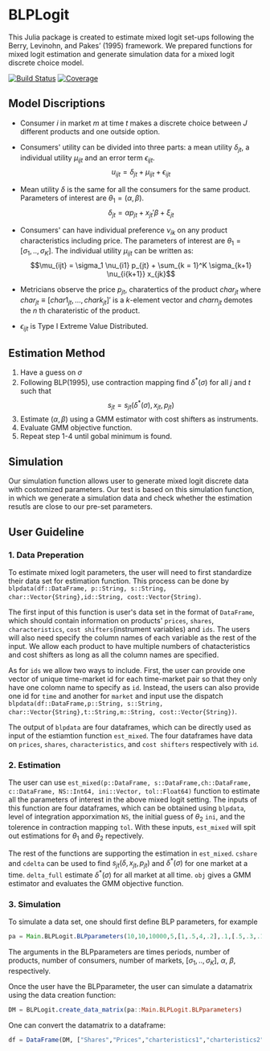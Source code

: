 # BLPLogit
This Julia package is created to estimate mixed logit set-ups following the Berry, Levinohn, and Pakes’ (1995) framework. We prepared functions for mixed logit estimation and generate simulation data for a mixed logit discrete choice model.

[![Build Status](https://github.com/nwang227/BLPLogit.jl/actions/workflows/CI.yml/badge.svg?branch=main)](https://github.com/nwang227/BLPLogit.jl/actions/workflows/CI.yml?query=branch%3Amain)
[![Coverage](https://codecov.io/gh/nwang227/BLPLogit.jl/branch/main/graph/badge.svg)](https://codecov.io/gh/nwang227/BLPLogit.jl)

## Model Discriptions
* Consumer $i$ in market $m$ at time $t$ makes a discrete choice between $J$ different products and one outside option. 

* Consumers' utility can be divided into three parts: a mean utility $\delta_{jt}$, a individual utility $\mu_{ijt}$ and an error term $\epsilon_{ijt}$.
$$u_{ijt} = \delta_{jt} + \mu_{ijt} + \epsilon_{ijt}$$


* Mean utility $\delta$ is the same for all the consumers for the same product. Parameters of interest are $\theta_1 = (\alpha, \beta)$. 
$$\delta_{jt} = \alpha p_{jt} + x_{jt}' \beta + \xi_{jt} $$


* Consumers' can have individual preference $\nu_{ik}$ on any product characteristics including price. The parameters of interest are $\theta_1 = [\sigma_1,..,\sigma_K]$. The individual utility $\mu_{ijt}$ can be written as: $$\mu_{ijt} = \sigma_1 \nu_{i1} p_{jt} + \sum_{k = 1}^K \sigma_{k+1} \nu_{i{k+1}} x_{jk}$$  



* Metricians observe the price $p_{jt}$, charatertics of the product $char_{jt}$ where $char_{jt} \equiv [char1_{jt},...,chark_{jt}]'$ is a $k$-element vector and $charn_{jt}$ demotes the $n$ th charateristic of the product. 



* $\epsilon_{ijt}$ is Type I Extreme Value Distributed.



## Estimation Method

1. Have a guess on $\sigma$
2. Following BLP(1995), use contraction mapping find $\delta^* (\sigma)$ for all $j$ and $t$ such that $$s_{jt} = s_{jt}(\delta^* (\sigma), x_{jt}, p_{jt})$$
3. Estimate $(\alpha, \beta)$ using a GMM estimator with cost shifters as instruments.
4. Evaluate GMM objective function.
5. Repeat step 1-4 until gobal minimum is found.


## Simulation

Our simulation function allows user to generate mixed logit discrete data with costomized parameters. Our test is based on this simulation function, in which we generate a simulation data and check whether the estimation resutls are close to our pre-set parameters.


## User Guideline

### 1. Data Preperation

To estimate mixed logit parameters, the user will need to first standardize their data set for estimation function. This process can be done by `blpdata(df::DataFrame, p::String, s::String, char::Vector{String},id::String, cost::Vector{String)`. 

The first input of this function is user's data set in the format of `DataFrame`, which should contain information on products' `prices`, `shares`, `characteristics`, `cost shifters`(instrument variables) and `ids`. The users will also need specify the column names of each variable as the rest of the input. We allow each product to have multiple numbers of chatacteristics and cost shifters as long as all the column names are specified.

As for `ids` we allow two ways to include. First, the user can provide one vector of unique time-market id for each time-market pair so that they only have one colomn name to specify as `id`. Instead, the users can also provide one id for `time` and another for `market` and input use the dispatch ` blpdata(df::DataFrame,p::String, s::String, char::Vector{String},t::String,m::String, cost::Vector{String})`.

The output of `blpdata` are four dataframes, which can be directly used as input of the estiamtion function `est_mixed`. The four dataframes have data on `prices`, `shares`, `characteristics`, and `cost shifters` respectively with `id`.

### 2. Estimation 

The user can use `est_mixed(p::DataFrame, s::DataFrame,ch::DataFrame, c::DataFrame, NS::Int64, ini::Vector, tol::Float64)` function to estimate all the parameters of interest in the above mixed logit setting. The inputs of this function are four dataframes, which can be obtained using `blpdata`, level of integration apporximation `NS`, the initial guess of $\theta_2$ `ini`, and the tolerence in contraction mapping `tol`. With these inputs, `est_mixed` will spit out estimations for $\theta_1$ and $\theta_2$ repectively.

The rest of the functions are supporting the estimation in `est_mixed`. `cshare` and `cdelta` can be used to find $s_{jt}(\delta, x_{jt}, p_{jt})$ and $\delta^* (\sigma)$ for one market at a time. `delta_full` estimate $\delta^* (\sigma)$ for all market at all time. `obj` gives a GMM estimator and evaluates the GMM objective function.

### 3. Simulation

To simulate a data set, one should first define BLP parameters, for example 

```jl
pa = Main.BLPLogit.BLPparameters(10,10,10000,5,[1,.5,4,.2],.1,[.5,.3,.1])
```

The arguments in the BLPparameters are times periods, number of products, number of consumers, number of markets, $[\sigma_1,..,\sigma_K]$, $\alpha$, $\beta$, respectively.

Once the user have the BLPparameter, the user can simulate a datamatrix using the data creation function:

```jl
DM = BLPLogit.create_data_matrix(pa::Main.BLPLogit.BLPparameters)
```
One can convert the datamatrix to a dataframe:

```jl
df = DataFrame(DM, ["Shares","Prices","charteristics1","charteristics2", "charteristics3","product id", "time" ,"market"])
```





